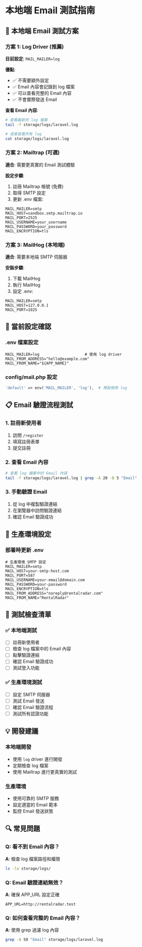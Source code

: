 # 本地端 Email 測試指南

## 🎯 本地端 Email 測試方案

### 方案 1: Log Driver (推薦)
**目前設定**: `MAIL_MAILER=log`

**優點**:
- ✅ 不需要額外設定
- ✅ Email 內容會記錄到 log 檔案
- ✅ 可以查看完整的 Email 內容
- ✅ 不會實際發送 Email

**查看 Email 內容**:
```bash
# 查看最新的 log 檔案
tail -f storage/logs/laravel.log

# 或者查看所有 log
cat storage/logs/laravel.log
```

### 方案 2: Mailtrap (可選)
**適合**: 需要更真實的 Email 測試體驗

**設定步驟**:
1. 註冊 Mailtrap 帳號 (免費)
2. 取得 SMTP 設定
3. 更新 .env 檔案:
```env
MAIL_MAILER=smtp
MAIL_HOST=sandbox.smtp.mailtrap.io
MAIL_PORT=2525
MAIL_USERNAME=your_username
MAIL_PASSWORD=your_password
MAIL_ENCRYPTION=tls
```

### 方案 3: MailHog (本地端)
**適合**: 需要本地端 SMTP 伺服器

**安裝步驟**:
1. 下載 MailHog
2. 執行 MailHog
3. 設定 .env:
```env
MAIL_MAILER=smtp
MAIL_HOST=127.0.0.1
MAIL_PORT=1025
```

## 🔧 當前設定確認

### .env 檔案設定
```env
MAIL_MAILER=log                    # 使用 log driver
MAIL_FROM_ADDRESS="hello@example.com"
MAIL_FROM_NAME="${APP_NAME}"
```

### config/mail.php 設定
```php
'default' => env('MAIL_MAILER', 'log'),  # 預設使用 log
```

## 📋 Email 驗證流程測試

### 1. 註冊新使用者
1. 訪問 `/register`
2. 填寫註冊表單
3. 提交註冊

### 2. 查看 Email 內容
```bash
# 查看 log 檔案中的 Email 內容
tail -f storage/logs/laravel.log | grep -A 20 -B 5 "Email"
```

### 3. 手動驗證 Email
1. 從 log 中複製驗證連結
2. 在瀏覽器中訪問驗證連結
3. 確認 Email 驗證成功

## 🚀 生產環境設定

### 部署時更新 .env
```env
# 生產環境 SMTP 設定
MAIL_MAILER=smtp
MAIL_HOST=your-smtp-host.com
MAIL_PORT=587
MAIL_USERNAME=your-email@domain.com
MAIL_PASSWORD=your-password
MAIL_ENCRYPTION=tls
MAIL_FROM_ADDRESS="noreply@rentalradar.com"
MAIL_FROM_NAME="RentalRadar"
```

## 📝 測試檢查清單

### ✅ 本地端測試
- [ ] 註冊新使用者
- [ ] 檢查 log 檔案中的 Email 內容
- [ ] 點擊驗證連結
- [ ] 確認 Email 驗證成功
- [ ] 測試登入功能

### ✅ 生產環境測試
- [ ] 設定 SMTP 伺服器
- [ ] 測試 Email 發送
- [ ] 確認 Email 驗證流程
- [ ] 測試所有認證功能

## 💡 開發建議

### 本地端開發
- 使用 `log` driver 進行開發
- 定期檢查 log 檔案
- 使用 Mailtrap 進行更真實的測試

### 生產環境
- 使用可靠的 SMTP 服務
- 設定適當的 Email 範本
- 監控 Email 發送狀態

## 🔍 常見問題

### Q: 看不到 Email 內容？
**A**: 檢查 log 檔案路徑和權限
```bash
ls -la storage/logs/
```

### Q: Email 驗證連結無效？
**A**: 確保 APP_URL 設定正確
```env
APP_URL=http://rentalradar.test
```

### Q: 如何查看完整的 Email 內容？
**A**: 使用 grep 過濾 log 內容
```bash
grep -A 50 "Email" storage/logs/laravel.log
```
